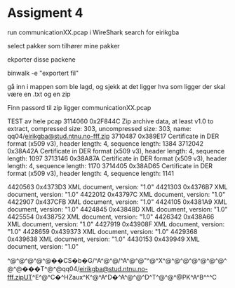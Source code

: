 # Assigment 4

run communicationXX.pcap i WireShark
search for eirikgba

select pakker som tilhører mine pakker

ekporter disse packene 

binwalk -e "exportert fil"

gå inn i mappen som ble lagd, og sjekk at det ligger hva som ligger der skal være en .txt og en zip

Finn passord til zip ligger communicationXX.pcap




TEST av hele pcap
3114060       0x2F844C        Zip archive data, at least v1.0 to extract, compressed size: 303, uncompressed size: 303, name: qq04/eirikgba@stud.ntnu.no-fff.zip
3710487       0x389E17        Certificate in DER format (x509 v3), header length: 4, sequence length: 1384
3712042       0x38A42A        Certificate in DER format (x509 v3), header length: 4, sequence length: 1097
3713146       0x38A87A        Certificate in DER format (x509 v3), header length: 4, sequence length: 1170
3714405       0x38AD65        Certificate in DER format (x509 v3), header length: 4, sequence length: 1141

4420563       0x4373D3        XML document, version: "1.0"
4421303       0x4376B7        XML document, version: "1.0"
4422012       0x43797C        XML document, version: "1.0"
4422907       0x437CFB        XML document, version: "1.0"
4424105       0x4381A9        XML document, version: "1.0"
4424845       0x43848D        XML document, version: "1.0"
4425554       0x438752        XML document, version: "1.0"
4426342       0x438A66        XML document, version: "1.0"
4427919       0x43908F        XML document, version: "1.0"
4428659       0x439373        XML document, version: "1.0"
4429368       0x439638        XML document, version: "1.0"
4430153       0x439949        XML document, version: "1.0"


^@^@^@^@^@��CS�b�G/^A^@^@/^A^@^@"^@^X^@^@^@^@^@^@^@^@^@���T^@^@qq04/eirikgba@stud.ntnu.no-fff.zipUT^E^@^C�^HZaux^K^@^A^D�^A^@^@^D^T^@^@^@PK^A^B^^^C







